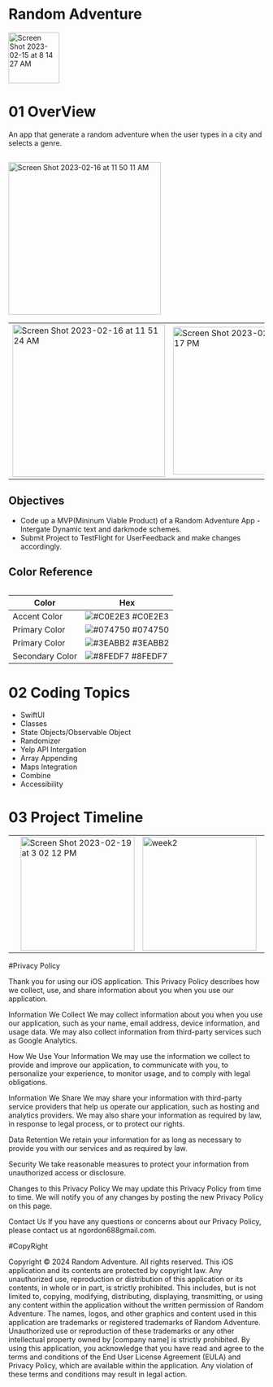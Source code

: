 # Random Adventure

<img width="100" alt="Screen Shot 2023-02-15 at 8 14 27 AM" src="https://user-images.githubusercontent.com/102773701/232904704-f144b32e-4d1f-417f-b3d8-5df6d04fa9ab.png">



# 01 OverView

An app that generate a random adventure when the user types in a city and selects a genre.


## 

<img width="300px; height: 500px;" alt="Screen Shot 2023-02-16 at 11 50 11 AM" src="https://user-images.githubusercontent.com/102773701/232911724-daf14083-5609-4414-be9d-24a098415eaa.png">


<table>
 <tr>
  <td>
  <img width="300px; height: 500px;" alt="Screen Shot 2023-02-16 at 11 51 24 AM" src="https://user-images.githubusercontent.com/102773701/232911960-f708f074-7f09-4441-a671-29e2fa4ecf69.png">
  
  <td>
   
 <img width="290" alt="Screen Shot 2023-02-19 at 3 08 17 PM" src="https://user-images.githubusercontent.com/102773701/232912050-90cec049-a3f1-4ccd-89e9-b5cd5ede06e2.png">
 
  <td>
  <tr>
  
   <table>
  



## Objectives 
- Code up a MVP(Mininum Viable Product) of a Random Adventure App
-Intergate Dynamic text and darkmode schemes.
- Submit Project to TestFlight for UserFeedback and make changes accordingly.

## Color Reference

| Color             | Hex                                                                |
| ----------------- | ------------------------------------------------------------------ |
| Accent Color | ![#C0E2E3](https://via.placeholder.com/10/C0E2E3?text=+) #C0E2E3 |
| Primary Color | ![#074750](https://via.placeholder.com/10/074750?text=+) #074750 |
| Primary Color | ![#3EABB2](https://via.placeholder.com/10/3EABB2?text=+) #3EABB2 |
| Secondary Color | ![#8FEDF7](https://via.placeholder.com/10/8FEDF7?text=+) #8FEDF7 |



# 02 Coding Topics

- SwiftUI
- Classes
- State Objects/Observable Object
- Randomizer
- Yelp API Intergation
- Array Appending
- Maps Integration
- Combine
- Accessibility 

# 03 Project Timeline


 <table>
 <tr>
  <td>
 
   

  <td>
 <img width="224" alt="Screen Shot 2023-02-19 at 3 02 12 PM" src="https://user-images.githubusercontent.com/124601363/219972338-2c7dc4ab-676e-48dd-9e74-47b3210e9e2a.png">

   <td>
   
   <img width="224" alt="week2" src="https://user-images.githubusercontent.com/124601363/219970911-228e0e89-ecce-4af7-b2ec-d79adfcc28f3.png">

  <td>
  
  <td>
  <img width="224" alt="week3" src="https://user-images.githubusercontent.com/124601363/219971006-3d179f9d-5e97-44d3-b731-2ab86a9cd50d.png">


  <td>
  <tr>
   <table>   
    
 #Privacy Policy
    
    
Thank you for using our iOS application. This Privacy Policy describes how we collect, use, and share information about you when you use our application.

Information We Collect
We may collect information about you when you use our application, such as your name, email address, device information, and usage data. We may also collect information from third-party services such as Google Analytics.

How We Use Your Information
We may use the information we collect to provide and improve our application, to communicate with you, to personalize your experience, to monitor usage, and to comply with legal obligations.

Information We Share
We may share your information with third-party service providers that help us operate our application, such as hosting and analytics providers. We may also share your information as required by law, in response to legal process, or to protect our rights.

Data Retention
We retain your information for as long as necessary to provide you with our services and as required by law.

Security
We take reasonable measures to protect your information from unauthorized access or disclosure.

Changes to this Privacy Policy
We may update this Privacy Policy from time to time. We will notify you of any changes by posting the new Privacy Policy on this page.

Contact Us
If you have any questions or concerns about our Privacy Policy, please contact us at ngordon688gmail.com.
    
    
#CopyRight
    
Copyright © 2024 Random Adventure. All rights reserved.
This iOS application and its contents are protected by copyright law. Any unauthorized use, reproduction or distribution of this application or its contents, in whole or in part, is strictly prohibited. This includes, but is not limited to, copying, modifying, distributing, displaying, transmitting, or using any content within the application without the written permission of Random Adventure.
The names, logos, and other graphics and content used in this application are trademarks or registered trademarks of Random Adventure. Unauthorized use or reproduction of these trademarks or any other intellectual property owned by [company name] is strictly prohibited.
By using this application, you acknowledge that you have read and agree to the terms and conditions of the End User License Agreement (EULA) and Privacy Policy, which are available within the application. Any violation of these terms and conditions may result in legal action.  
    
